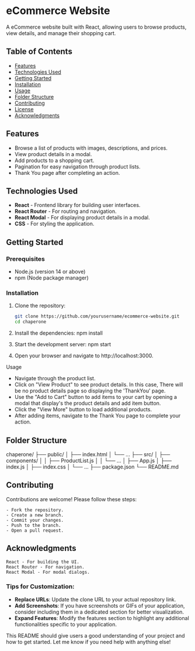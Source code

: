 # eCommerce Website

A eCommerce website built with React, allowing users to browse products, view details, and manage their shopping cart.

## Table of Contents

- [Features](#features)
- [Technologies Used](#technologies-used)
- [Getting Started](#getting-started)
- [Installation](#installation)
- [Usage](#usage)
- [Folder Structure](#folder-structure)
- [Contributing](#contributing)
- [License](#license)
- [Acknowledgments](#acknowledgments)

## Features

- Browse a list of products with images, descriptions, and prices.
- View product details in a modal.
- Add products to a shopping cart.
- Pagination for easy navigation through product lists.
- Thank You page after completing an action.

## Technologies Used

- **React** - Frontend library for building user interfaces.
- **React Router** - For routing and navigation.
- **React Modal** - For displaying product details in a modal.
- **CSS** - For styling the application.

## Getting Started

### Prerequisites

- Node.js (version 14 or above)
- npm (Node package manager)

### Installation

1. Clone the repository:

   ```bash
   git clone https://github.com/yourusername/ecommerce-website.git
   cd chaperone
2. Install the dependencies:
    npm install
3. Start the development server:
    npm start
4. Open your browser and navigate to http://localhost:3000.

Usage
* Navigate through the product list.
* Click on "View Product" to see product details. In this case, There will be no product details page so displaying the 'ThankYou' page.
* Use the "Add to Cart" button to add items to your cart by opening a modal that display's the product details and add item button.
* Click the "View More" button to load additional products.
* After adding items, navigate to the Thank You page to complete your action.

## Folder Structure

chaperone/
├── public/
│   ├── index.html
│   └── ...
├── src/
│   ├── components/
│   │   ├── ProductList.js
│   │   └── ...
│   ├── App.js
│   ├── index.js
│   ├── index.css
│   └── ...
├── package.json
└── README.md

## Contributing

Contributions are welcome! Please follow these steps:

    - Fork the repository.
    - Create a new branch.
    - Commit your changes.
    - Push to the branch.
    - Open a pull request.



## Acknowledgments
    React - For building the UI.
    React Router - For navigation.
    React Modal - For modal dialogs.


### Tips for Customization:
- **Replace URLs**: Update the clone URL to your actual repository link.
- **Add Screenshots**: If you have screenshots or GIFs of your application, consider including them in a dedicated section for better visualization.
- **Expand Features**: Modify the features section to highlight any additional functionalities specific to your application.

This README should give users a good understanding of your project and how to get started. Let me know if you need help with anything else!
